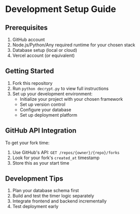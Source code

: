 # Development Setup Guide

## Prerequisites
1. GitHub account
2. Node.js/Python/Any required runtime for your chosen stack
3. Database setup (local or cloud)
4. Vercel account (or equivalent)

## Getting Started
1. Fork this repository
2. Run `python decrypt.py` to view full instructions
3. Set up your development environment:
   - Initialize your project with your chosen framework
   - Set up version control
   - Configure your database
   - Set up deployment platform

## GitHub API Integration
To get your fork time:
1. Use GitHub's API: `GET /repos/{owner}/{repo}/forks`
2. Look for your fork's `created_at` timestamp
3. Store this as your start time

## Development Tips
1. Plan your database schema first
2. Build and test the timer logic separately
3. Integrate frontend and backend incrementally
4. Test deployment early
